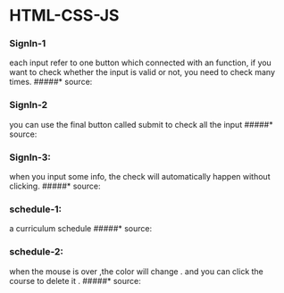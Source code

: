 # HTML-CSS-JS
### SignIn-1
each input refer to one button which connected with an function, if you want to check whether the input is valid or not, you need to check many times.
#####* source:
### SignIn-2
you can use the final button called submit to check all the input
#####* source:
### SignIn-3:
when you input some info, the check will automatically happen without clicking. 
#####* source:
### schedule-1:
a curriculum schedule 
#####* source:
### schedule-2:
when the mouse is over ,the color will change . and you can click the course to delete it .
#####* source:
